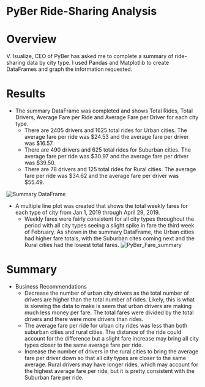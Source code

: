 # PyBer Ride-Sharing Analysis

# Overview
V. Isualize, CEO of PyBer has asked me to complete a summary of ride-sharing data by city type. I used Pandas and Matplotlib to create DataFrames and graph the information requested.

# Results
 - The summary DataFrame was completed and shows Total Rides, Total Drivers, Average Fare per Ride and Average Fare per Driver for each city type.
	- There are 2405 drivers and 1625 total rides for Urban cities. The average fare per ride was $24.53 and the average fare per driver was $16.57. 
	- There are 490 drivers and 625 total rides for Suburban cities. The average fare per ride was $30.97 and the average fare per driver was $39.50.
	- There are 78 drivers and 125 total rides for Rural cities. The average fare per ride was $34.62 and the average fare per driver was $55.49.
	
![Summary DataFrame](https://user-images.githubusercontent.com/80215894/114280912-7d26a580-9a09-11eb-92d0-d9080939ea3c.png)
	
- A multiple line plot was created that shows the total weekly fares for each type of city from Jan 1, 2019 through April 29, 2019.
	- Weekly fares were fairly consistent for all city types throughout the period with all city types seeing a slight spike in fare the third week of February. As shown in the summary DataFrame, the Urban cities had higher fare totals, with the Suburban cites coming next and the Rural cities had the lowest total fares.
![PyBer_Fare_summary](https://user-images.githubusercontent.com/80215894/114280919-83b51d00-9a09-11eb-97a2-69e747522b50.png)
	
# Summary
- Business Recommendations
	- Decrease the number of urban city drivers as the total number of drivers are higher than the total number of rides. Likely, this is what is skewing the data to make is seem that urban drivers are making much less money per fare. The total fares were divided by the total drivers and there were more drivers than rides. 
	- The average fare per ride for urban city rides was less than both suburban cities and rural cities. The distance of the ride could account for the difference but a slight fare increase may bring all city types closer to the same average fare per ride.
	- Increase the number of drivers in the rural cities to bring the average fare per driver down so that all city types are closer to the same average. Rural drivers may have longer rides, which may account for the highest average fare per ride, but it is pretty consistent with the Suburban fare per ride.

